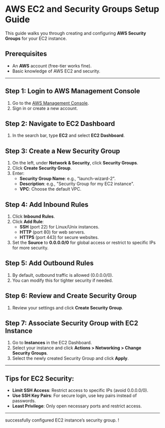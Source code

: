 
# AWS EC2 and Security Groups Setup Guide

This guide walks you through creating and configuring **AWS Security Groups** for your EC2 instance.

## Prerequisites
- An **AWS** account (free-tier works fine).
- Basic knowledge of AWS EC2 and security.

---

## Step 1: Login to AWS Management Console
1. Go to the [AWS Management Console](https://aws.amazon.com/).
2. Sign in or create a new account.

## Step 2: Navigate to EC2 Dashboard
1. In the search bar, type **EC2** and select **EC2 Dashboard**.

## Step 3: Create a New Security Group
1. On the left, under **Network & Security**, click **Security Groups**.
2. Click **Create Security Group**.
3. Enter:
   - **Security Group Name**: e.g., "launch-wizard-2".
   - **Description**: e.g., "Security Group for my EC2 instance".
   - **VPC**: Choose the default VPC.

## Step 4: Add Inbound Rules
1. Click **Inbound Rules**.
2. Click **Add Rule**:
   - **SSH** (port 22) for Linux/Unix instances.
   - **HTTP** (port 80) for web servers.
   - **HTTPS** (port 443) for secure websites.
3. Set the **Source** to **0.0.0.0/0** for global access or restrict to specific IPs for more security.

## Step 5: Add Outbound Rules
1. By default, outbound traffic is allowed (0.0.0.0/0).
2. You can modify this for tighter security if needed.

## Step 6: Review and Create Security Group
1. Review your settings and click **Create Security Group**.

## Step 7: Associate Security Group with EC2 Instance
1. Go to **Instances** in the EC2 Dashboard.
2. Select your instance and click **Actions > Networking > Change Security Groups**.
3. Select the newly created Security Group and click **Apply**.

---

## Tips for EC2 Security:
- **Limit SSH Access**: Restrict access to specific IPs (avoid 0.0.0.0/0).
- **Use SSH Key Pairs**: For secure login, use key pairs instead of passwords.
- **Least Privilege**: Only open necessary ports and restrict access.

---

 successfully configured EC2 instance’s security group. !

